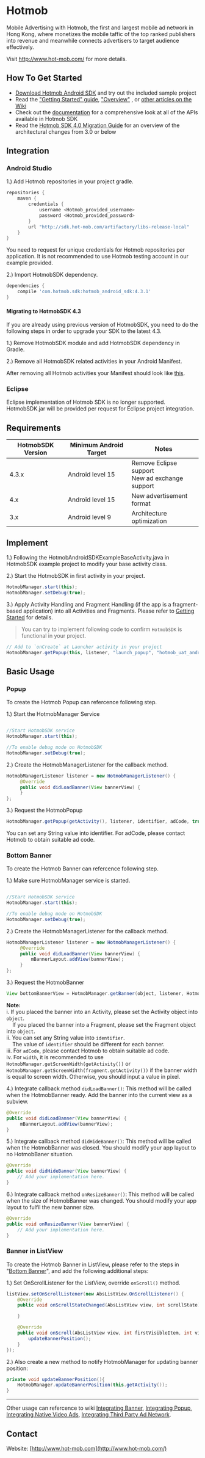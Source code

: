 Hotmob
======

Mobile Advertising with Hotmob, the first and largest mobile ad network in Hong Kong, where monetizes the mobile taffic of the top ranked publishers into revenue and meanwhile connects advertisers to target audience effectively.

Visit http://www.hot-mob.com/ for more details.

How To Get Started
------------------

* [Download Hotmob Android SDK](https://github.com/hotmobmobile/hotmob-android-sdk/archive/master.zip) and try out the included sample project
* Read the ["Getting Started" guide](https://github.com/hotmobmobile/hotmob-android-sdk/wiki/Getting-Started), ["Overview"](https://github.com/hotmobmobile/hotmob-android-sdk/wiki/Overview) , or [other articles on the Wiki](https://github.com/hotmobmobile/hotmob-android-sdk/wiki)
* Check out the [documentation](https://github.com/hotmobmobile/hotmob-android-sdk/wiki) for a comprehensive look at all of the APIs available in Hotmob SDK
* Read the [Hotmob SDK 4.0 Migration Guide](https://github.com/hotmobmobile/hotmob-android-sdk/wiki/HotmobSDK-4.0-Migration-Guide) for an overview of the architectural changes from 3.0 or below

Integration 
---------------

### Android Studio

1.) Add Hotmob repositories in your project gradle.
```groovy
repositories {
    maven {
        credentials {
            username <Hotmob_provided_username>
            password <Hotmob_provided_password>
        }
        url "http://sdk.hot-mob.com/artifactory/libs-release-local"
    }
}
```
You need to request for unique credentials for Hotmob repositories per application. It is not recommended to use Hotmob testing account in our example provided.

2.) Import HotmobSDK dependency.
```groovy
dependencies {
    compile 'com.hotmob.sdk:hotmob_android_sdk:4.3.1'
}
```

#### Migrating to HotmobSDK 4.3

If you are already using previous version of HotmobSDK, you need to do the following steps in order to upgrade your SDK to the latest 4.3.

1.) Remove HotmobSDK module and add HotmobSDK dependency in Gradle.

2.) Remove all HotmobSDK related activities in your Android Manifest.

After removing all Hotmob activities your Manifest should look like [this](https://github.com/hotmob-kenwong/hotmob-android-sdk/blob/master/AndroidStudio/Example/HotmobAndroidSDK4.0Example/HotmobAndroidSDKExample/src/main/AndroidManifest.xml).

### Eclipse

Eclipse implementation of Hotmob SDK is no longer supported. HotmobSDK.jar will be provided per request for Eclipse project integration.

Requirements
------------
| HotmobSDK Version     | Minimum Android Target         | Notes |
| --------              |---------                       |-------|
| 4.3.x                 | Android level 15               |   Remove Eclipse support<br />New ad exchange support   |
| 4.x                   | Android level 15               |   New advertisement format   |
| 3.x                   | Android level 9                |   Architecture optimization    |

## Implement

1.) Following the HotmobAndroidSDKExampleBaseActivity.java in HotmobSDK example project to modify your base activity class.

2.) Start the HotmobSDK in first activity in your project.

``` java
HotmobManager.start(this);
HotmobManager.setDebug(true);
```

3.) Apply Activity Handling and Fragment Handling (if the app is a fragment-based application) into all Activities and Fragments. Please refer to [Getting Started](https://github.com/hotmobmobile/hotmob-android-sdk/wiki/Getting-Started#integrate-hotmob-android-sdk-in-activity-based-application) for details.

> You can try to implement following code to confirm `HotmobSDK`  is functional in your project.
``` java
// Add to `onCreate` at Launcher activity in your project
HotmobManager.getPopup(this, listener, "launch_popup", "hotmob_uat_android_image_inapp_popup", true, false);
```

Basic Usage
-----------

### Popup
To create the Hotmob Popup can refercence following step.

1.) Start the HotmobManager Service
```java

//Start HotmobSDK service
HotmobManager.start(this);

//To enable debug mode on HotmobSDK
HotmobManager.setDebug(true);
```

2.) Create the HotmobManagerListener for the callback method.
```java
HotmobManagerListener listener = new HotmobManagerListener() {
     @Override
     public void didLoadBanner(View bannerView) {
     }
};
```

3.) Request the HotmobPopup 
```java
HotmobManager.getPopup(getActivity(), listener, identifier, adCode, true);
```
You can set any String value into identifier.
For adCode, please contact Hotmob to obtain suitable ad code.

### Bottom Banner
To create the Hotmob Banner can refercence following step.

1.) Make sure HotmobManager service is started.
```java

//Start HotmobSDK service
HotmobManager.start(this);

//To enable debug mode on HotmobSDK
HotmobManager.setDebug(true);
```

2.) Create the HotmobManagerListener for the callback method.
```java
HotmobManagerListener listener = new HotmobManagerListener() {
     @Override
     public void didLoadBanner(View bannerView) {
         mBannerLayout.addView(bannerView);
     }
};
```

3.) Request the HotmobBanner 

```java
View bottomBannerView = HotmobManager.getBanner(object, listener, HotmobManager.getScreenWidth(getActivity()), identifier, adCode);
```

**Note:**  
i. If you placed the banner into an Activity, please set the Activity object into ```object```.  
&nbsp;&nbsp;&nbsp;&nbsp;If you placed the banner into a Fragment, please set the Fragment object into ```object```.  
ii. You can set any String value into ```identifier```.  
&nbsp;&nbsp;&nbsp;&nbsp;The value of ```identifier``` should be different for each banner.  
iii. For ```adCode```, please contact Hotmob to obtain suitable ad code.  
iv. For ```width```, it is recommended to use ```HotmobManager.getScreenWidth(getActivity())``` or ```HotmobManager.getScreenWidth(fragment.getActivity())``` if the banner width is equal to screen width. Otherwise, you should input a value in pixel.

4.) Integrate callback method `didLoadBanner()`: This method will be called when the HotmobBanner ready. Add the banner into the current view as a subview.
```java
@Override
public void didLoadBanner(View bannerView) {
     mBannerLayout.addView(bannerView);
}
```

5.) Integrate callback method `didHideBanner()`: This method will be called when the HotmobBanner was closed. You should modify your app layout to no HotmobBaner situation.
```java
@Override
public void didHideBanner(View bannerView) {
    // Add your implementation here.
}
```

6.) Integrate callback method `onResizeBanner()`: This method will be called when the size of HotmobBanner was changed. You should modify your app layout to fulfil the new banner size.
```java
@Override
public void onResizeBanner(View bannerView) {
    // Add your implementation here.
}
```

### Banner in ListView
To create the Hotmob Banner in ListView, please refer to the steps in "[Bottom Banner](#bottom-banner)", and add the following additional steps:

1.) Set OnScrollListener for the ListView, override `onScroll()` method.
```java
listView.setOnScrollListener(new AbsListView.OnScrollListener() {
    @Override
    public void onScrollStateChanged(AbsListView view, int scrollState) {

    }

    @Override
    public void onScroll(AbsListView view, int firstVisibleItem, int visibleItemCount, int totalItemCount) {
        updateBannerPosition();
    }
});
```

2.) Also create a new method to notify HotmobManager for updating banner position:
```java
private void updateBannerPosition(){
    HotmobManager.updateBannerPosition(this.getActivity());
}
```

---
Other usage can refercence to wiki [Integrating Banner](https://github.com/hotmobmobile/hotmob-android-sdk/wiki/Integrating-Banner), [Integrating Popup](https://github.com/hotmobmobile/hotmob-android-sdk/wiki/Integrating-Popup), [Integrating Native Video Ads](https://github.com/hotmobmobile/hotmob-android-sdk/wiki/Integrating-Native-Video-Ads), [Integrating Third Party Ad Network](https://github.com/hotmobmobile/hotmob-android-sdk/wiki/Integrating-Third-Party-Ad-Network-for-Android).

Contact
-------
Website: [http://www.hot-mob.com](http://www.hot-mob.com/)
